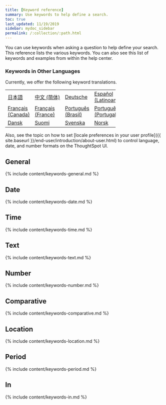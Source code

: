 ```yaml
---
title: [Keyword reference]
summary: Use keywords to help define a search.
toc: true
last_updated: 11/19/2019
sidebar: mydoc_sidebar
permalink: /:collection/:path.html
---
```

You can use keywords when asking a question to help define your search. This
reference lists the various keywords. You can also see this list of keywords and
examples from within the help center.

### Keywords in Other Languages

Currently, we offer the following keyword translations.

<!-- | [日本語]({{ site.baseurl }}/reference/keywords-ja-JP.html) | [Deutsche]({{ site.baseurl }}/reference/keywords-de-DE.html) |

 | **[日本語]({{ site.baseurl }}/reference/keywords-ja-JP.html)** |   | **[中文 (简体)]({{ site.baseurl }}/reference/keywords-translate/keywords-zh-CN.html)** | **[Deutsche]({{ site.baseurl }}/reference/keywords-de-DE.html)** | **[Español (Latinoamérica)]({{ site.baseurl }}/reference/keywords-es-US.html)** | **[Français (Canada)]({{ site.baseurl }}/reference/keywords-fr-CA.html)** | **[Français (France)]({{ site.baseurl }}/reference/keywords-fr-FR.html)** | **[Português (Brasil)]({{ site.baseurl }}/reference/keywords-pt-BR.html)** | -->

<table style="width: 70%; border-spacing: 2px;">
  <tr>
    <td nowrap><a href="{{ site.baseurl }}/reference/keywords-ja-JP.html">日本語</a></td>
    <td nowrap><a href="{{ site.baseurl }}/reference/keywords-zh-CN.html">中文 (简体)</a></td>
    <td><a href="{{ site.baseurl }}/reference/keywords-de-DE.html">Deutsche</a></td>
    <td><a href="{{ site.baseurl }}/reference/keywords-es-US.html">Español (Latinoamérica)</a></td>
    <td><a href="{{ site.baseurl }}/reference/keywords-es-ES.html">Español (España)</a></td>
  </tr>
  <tr>
    <td><a href="{{ site.baseurl }}/reference/keywords-fr-CA.html">Français (Canada)</a></td>
    <td><a href="{{ site.baseurl }}/reference/keywords-fr-FR.html">Français (France)</a></td>
    <td><a href="{{ site.baseurl }}/reference/keywords-pt-BR.html">Português (Brasil)</a></td>
    <td><a href="{{ site.baseurl }}/reference/keywords-pt-PT.html">Português (Portugal)</a></td>
    <td><a href="{{ site.baseurl }}/reference/keywords-it-IT.html">Italiano</a></td>
  </tr>
  <tr>
    <td><a href="{{ site.baseurl }}/reference/keywords-da-DK.html">Dansk</a></td>
    <td><a href="{{ site.baseurl }}/reference/keywords-fi-FI.html">Suomi</a></td>
    <td><a href="{{ site.baseurl }}/reference/keywords-sv-SE.html">Svenska</a></td>
    <td><a href="{{ site.baseurl }}/reference/keywords-nb-NO.html">Norsk</a></td>
    <td><a href="{{ site.baseurl }}/reference/keywords-nl-NL.html">Nederland</a></td>
  </tr>
</table>

Also, see the topic on how to set [locale preferences in your user profile]({{ site.baseurl }}/end-user/introduction/about-user.html) to control language, date, and number formats on the ThoughtSpot UI.


## General

{% include content/keywords-general.md %}

## Date

{% include content/keywords-date.md %}

## Time

{% include content/keywords-time.md %}

## Text

{% include content/keywords-text.md %}

## Number

{% include content/keywords-number.md %}

## Comparative

{% include content/keywords-comparative.md %}

## Location

{% include content/keywords-location.md %}

## Period

{% include content/keywords-period.md %}

## In

{% include content/keywords-in.md %}

<!-- ## Help

{% include content/keywords-help.md %} -->
